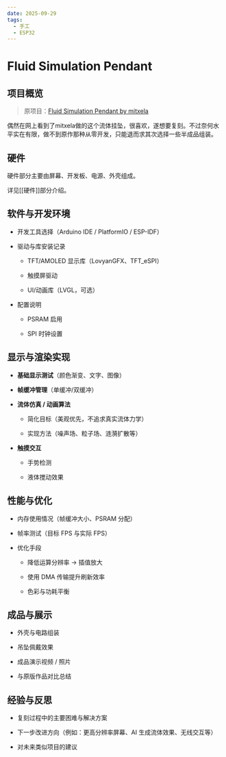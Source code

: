 ```yaml
---
date: 2025-09-29
tags:
  - 手工
  - ESP32
---
```


# Fluid Simulation Pendant

## 项目概览

> 原项目：[Fluid Simulation Pendant by mitxela](https://mitxela.com/projects/fluid-pendant)

偶然在网上看到了mitxela做的这个流体挂坠，很喜欢，遂想要复刻。不过奈何水平实在有限，做不到原作那种从零开发，只能退而求其次选择一些半成品组装。

## 硬件

硬件部分主要由屏幕、开发板、电源、外壳组成。

详见[[硬件]]部分介绍。
## 软件与开发环境

- 开发工具选择（Arduino IDE / PlatformIO / ESP-IDF）
    
- 驱动与库安装记录
    
    - TFT/AMOLED 显示库（LovyanGFX、TFT_eSPI）
        
    - 触摸屏驱动
        
    - UI/动画库（LVGL，可选）
        
- 配置说明
    
    - PSRAM 启用
        
    - SPI 时钟设置
        

## 显示与渲染实现

- **基础显示测试**（颜色渐变、文字、图像）
    
- **帧缓冲管理**（单缓冲/双缓冲）
    
- **流体仿真 / 动画算法**
    
    - 简化目标（美观优先，不追求真实流体力学）
        
    - 实现方法（噪声场、粒子场、涟漪扩散等）
        
- **触摸交互**
    
    - 手势检测
        
    - 液体搅动效果
        

## 性能与优化

- 内存使用情况（帧缓冲大小、PSRAM 分配）
    
- 帧率测试（目标 FPS 与实际 FPS）
    
- 优化手段
    
    - 降低运算分辨率 → 插值放大
        
    - 使用 DMA 传输提升刷新效率
        
    - 色彩与功耗平衡
        

## 成品与展示

- 外壳与电路组装
    
- 吊坠佩戴效果
    
- 成品演示视频 / 照片
    
- 与原版作品对比总结
    

## 经验与反思

- 复刻过程中的主要困难与解决方案
    
- 下一步改进方向（例如：更高分辨率屏幕、AI 生成流体效果、无线交互等）
    
- 对未来类似项目的建议
